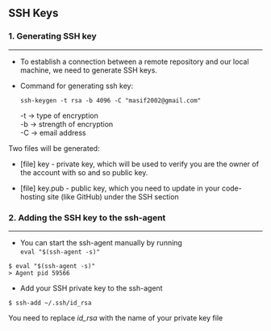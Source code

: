 ## SSH Keys

### 1. Generating SSH key
___
* To establish a connection between a remote repository and our local machine, we need to generate SSH keys.
 
* Command for generating ssh key:

  ```
  ssh-keygen -t rsa -b 4096 -C "masif2002@gmail.com"
  ```

    -t &rarr; type of encryption  
    -b &rarr; strength of encryption  
    -C &rarr; email address  

Two files will be generated:
+ [file] key - private key, which will be used to verify you are the owner of the account with so and so public key.

+ [file] key.pub - public key, which you need to update in your code-hosting site (like GitHub) under the SSH section

### 2. Adding the SSH key to the ssh-agent
___

+ You can start the ssh-agent manually by running     
`eval "$(ssh-agent -s)"`

```
$ eval "$(ssh-agent -s)"
> Agent pid 59566
```

+ Add your SSH private key to the ssh-agent
```
$ ssh-add ~/.ssh/id_rsa
```
You need to replace *id_rsa* with the name of your private key file
